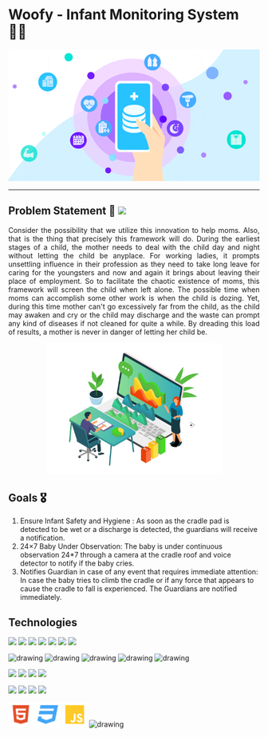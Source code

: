 # Woofy - Infant Monitoring System 👶🏻

<p align="center">
<img src="https://github.com/amandewatnitrr/Woofy/blob/main/imgs/healthcare-data-platform.gif">
</p>

<hr>

## Problem Statement 🍺 <img src="https://img.shields.io/badge/YouTube-FF0000?style=for-the-badge&logo=youtube&logoColor=white">

<p align="justify">
Consider the possibility that we utilize this innovation to help moms. Also, that is the thing that precisely this framework will do. During the earliest stages of a child, the mother needs to deal with the child day and night without letting the child be anyplace. For working ladies, it prompts unsettling influence in their profession as they need to take long leave for caring for the youngsters and now and again it brings about leaving their place of employment. So to facilitate the chaotic existence of moms, this framework will screen the child when left alone. The possible time when moms can accomplish some other work is when the child is dozing. Yet, during this time mother can't go excessively far from the child, as the child may awaken and cry or the child may discharge and the waste can prompt any kind of diseases if not cleaned for quite a while. By dreading this load of results, a mother is never in danger of letting her child be. 
</p>

<p align="center">
<img src="https://github.com/amandewatnitrr/Woofy/blob/main/imgs/data-transformation-explained-blog-image-removebg.png" width= 70%>
</p>

## Goals 🎖

<p align="justify">

  1. Ensure Infant Safety and Hygiene : As soon as the cradle pad is detected to be wet or a discharge is detected, the guardians will receive a notification.
  2. 24&#215;7 Baby Under Observation: The baby is under continuous observation 24*7 through a camera at the cradle roof and voice detector to notify if the baby cries.
  3. Notifies Guardian in case of any event that requires immediate attention: In case the baby tries to climb the cradle or if any force that appears to cause the cradle to fall is experienced. The Guardians are notified immediately.

</p>

## Technologies

<span><img src ="https://img.shields.io/badge/RASPBERRY%20PI-C51A4A.svg?&style=for-the-badge&logo=raspberry%20pi&logoColor=white"> <img src="https://img.shields.io/badge/Python-3776AB?style=for-the-badge&logo=python&logoColor=white"> <img src="https://img.shields.io/badge/firebase-ffca28?style=for-the-badge&logo=firebase&logoColor=black"> <img src="https://img.shields.io/badge/Debian-A81D33?style=for-the-badge&logo=debian&logoColor=white"> <img src ="https://img.shields.io/badge/Visual_Studio_Code-0078D4?style=for-the-badge&logo=visual%20studio%20code&logoColor=white"> <img src="https://img.shields.io/badge/Linux-FCC624?style=for-the-badge&logo=linux&logoColor=black"> <img src="https://img.shields.io/badge/GitHub-100000?style=for-the-badge&logo=github&logoColor=white">
  
<img src="https://github.com/amandewatnitrr/amandewatnitrr/blob/main/imgs/raspberry-pi.svg" alt="drawing" width="50"/> <img src="https://github.com/amandewatnitrr/amandewatnitrr/blob/main/imgs/firebase-1.svg" alt="drawing" width="30"/> <img src="https://github.com/amandewatnitrr/amandewatnitrr/blob/main/imgs/visual-studio-code.svg" alt="drawing" width="40"/> <img src="https://github.com/amandewatnitrr/amandewatnitrr/blob/main/imgs/python-5.svg" alt="drawing" width="50"/> 
<img src="https://github.com/amandewatnitrr/amandewatnitrr/blob/main/imgs/git-icon.svg" alt="drawing" width="40"/>

<img src="https://img.shields.io/badge/Django-092E20?style=for-the-badge&logo=django&logoColor=green"> <img src="https://img.shields.io/badge/DJANGO-REST-ff1709?style=for-the-badge&logo=django&logoColor=white&color=ff1709&labelColor=gray"> <img src="https://img.shields.io/badge/SQLite-07405E?style=for-the-badge&logo=sqlite&logoColor=white"> <img src="https://img.shields.io/badge/sublime_text-%23575757.svg?&style=for-the-badge&logo=sublime-text&logoColor=important">
  
 <img src="https://img.shields.io/badge/HTML5-E34F26?style=for-the-badge&logo=html5&logoColor=white"> <img src="https://img.shields.io/badge/CSS3-1572B6?style=for-the-badge&logo=css3&logoColor=white"> <img src="https://img.shields.io/badge/JavaScript-323330?style=for-the-badge&logo=javascript&logoColor=F7DF1E"> <img src="https://img.shields.io/badge/Bootstrap-563D7C?style=for-the-badge&logo=bootstrap&logoColor=white"> 

<img src="https://github.com/amandewatnitrr/amandewatnitrr/blob/main/imgs/html.svg" alt="drawing" width="50"/> <img src="https://github.com/amandewatnitrr/amandewatnitrr/blob/main/imgs/css.svg" alt="drawing" width="50"/> <img src="https://github.com/amandewatnitrr/amandewatnitrr/blob/main/imgs/javascript.svg" alt="drawing" width="50"/> <img src="https://github.com/amandewatnitrr/amandewatnitrr/blob/main/imgs/bootstrap-5-1.svg" alt="drawing" width="50"/>
</span>
